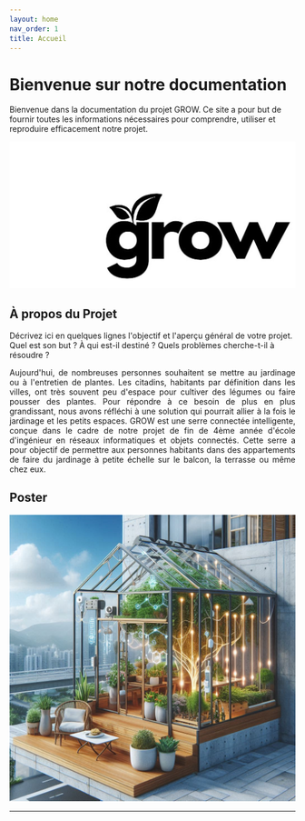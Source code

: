 ```yaml
---
layout: home
nav_order: 1
title: Accueil
---
```


# Bienvenue sur notre documentation

Bienvenue dans la documentation du projet GROW. Ce site a pour but de fournir toutes les informations nécessaires pour comprendre, utiliser et reproduire efficacement notre projet.

![Logo de notre projet GROW](images/LOGOGROW.png)

## À propos du Projet

Décrivez ici en quelques lignes l'objectif et l'aperçu général de votre projet. Quel est son but ? À qui est-il destiné ? Quels problèmes cherche-t-il à résoudre ?
<p style="text-align:justify;">
Aujourd'hui, de nombreuses personnes souhaitent se mettre au jardinage ou à l'entretien de plantes. Les citadins, habitants par définition dans les villes, ont très souvent peu d'espace pour cultiver des légumes ou faire pousser des plantes. 
Pour répondre à ce besoin de plus en plus grandissant, nous avons réfléchi à une solution qui pourrait allier à la fois le jardinage et les petits espaces.
GROW est une serre connectée intelligente, conçue dans le cadre de notre projet de fin de 4ème année d'école d'ingénieur en réseaux informatiques et objets connectés. Cette serre a pour objectif de permettre aux personnes habitants dans des appartements de faire du jardinage à petite échelle sur le balcon, la terrasse ou même chez eux.
</p>



## Poster

![Poster projet](images/poster.jpg)

---
